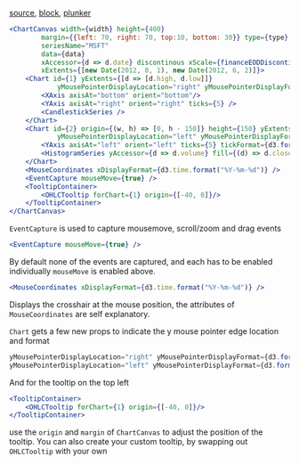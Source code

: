 [source](https://github.com/rrag/react-stockcharts/blob/master/docs/lib/charts/CandleStickChartWithCHMousePointer.jsx), [block](http://bl.ocks.org/rrag/261fa4bc7b67536eb789), [plunker](http://plnkr.co/edit/gist:261fa4bc7b67536eb789?p=preview)

```jsx
<ChartCanvas width={width} height={400}
		margin={{left: 70, right: 70, top:10, bottom: 30}} type={type}
		seriesName="MSFT"
		data={data}
		xAccessor={d => d.date} discontinous xScale={financeEODDiscontiniousScale()}
		xExtents={[new Date(2012, 0, 1), new Date(2012, 6, 2)]}>
	<Chart id={1} yExtents={[d => [d.high, d.low]]}
			yMousePointerDisplayLocation="right" yMousePointerDisplayFormat={d3.format(".2f")}>
		<XAxis axisAt="bottom" orient="bottom"/>
		<YAxis axisAt="right" orient="right" ticks={5} />
		<CandlestickSeries />
	</Chart>
	<Chart id={2} origin={(w, h) => [0, h - 150]} height={150} yExtents={d => d.volume}
			yMousePointerDisplayLocation="left" yMousePointerDisplayFormat={d3.format(".4s")}>
		<YAxis axisAt="left" orient="left" ticks={5} tickFormat={d3.format("s")}/>
		<HistogramSeries yAccessor={d => d.volume} fill={(d) => d.close > d.open ? "#6BA583" : "#FF0000"} />
	</Chart>
	<MouseCoordinates xDisplayFormat={d3.time.format("%Y-%m-%d")} />
	<EventCapture mouseMove={true} />
	<TooltipContainer>
		<OHLCTooltip forChart={1} origin={[-40, 0]}/>
	</TooltipContainer>
</ChartCanvas>
```

`EventCapture` is used to capture mousemove, scroll/zoom and drag events
```jsx
<EventCapture mouseMove={true} />
```

By default none of the events are captured, and each has to be enabled individually `mouseMove` is enabled above.

```jsx
<MouseCoordinates xDisplayFormat={d3.time.format("%Y-%m-%d")} />
```
Displays the crosshair at the mouse position, the attributes of `MouseCoordinates` are self explanatory.

`Chart` gets a few new props to indicate the y mouse pointer edge location and format
```jsx
yMousePointerDisplayLocation="right" yMousePointerDisplayFormat={d3.format(".2f")}
yMousePointerDisplayLocation="left" yMousePointerDisplayFormat={d3.format(".4s")}
```

And for the tooltip on the top left
```jsx
<TooltipContainer>
	<OHLCTooltip forChart={1} origin={[-40, 0]}/>
</TooltipContainer>
```
use the `origin` and `margin` of `ChartCanvas` to adjust the position of the tooltip. You can also create your custom tooltip, by swapping out `OHLCTooltip` with your own
